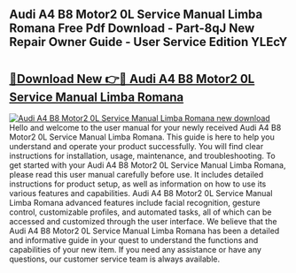 ## Audi A4 B8 Motor2 0L Service Manual Limba Romana Free Pdf Download - Part-8qJ New Repair Owner Guide - User Service Edition YLEcY

# <h2><a href="http://bc47257.oget.top/?id=Audi+A4+B8+Motor2+0L+Service+Manual+Limba+Romana">🔗Download New 👉🔴 Audi A4 B8 Motor2 0L Service Manual Limba Romana</a></h2>

[![Audi A4 B8 Motor2 0L Service Manual Limba Romana new download](https://i.imgur.com/5g1atiW.png)](http://bc47257.oget.top/?id=Audi+A4+B8+Motor2+0L+Service+Manual+Limba+Romana)
Hello and welcome to the user manual for your newly received Audi A4 B8 Motor2 0L Service Manual Limba Romana. This guide is here to help you understand and operate your product successfully. You will find clear instructions for installation, usage, maintenance, and troubleshooting. To get started with your Audi A4 B8 Motor2 0L Service Manual Limba Romana, please read this user manual carefully before use. It includes detailed instructions for product setup, as well as information on how to use its various features and capabilities. Audi A4 B8 Motor2 0L Service Manual Limba Romana advanced features include facial recognition, gesture control, customizable profiles, and automated tasks, all of which can be accessed and customized through the user interface. We believe that the Audi A4 B8 Motor2 0L Service Manual Limba Romana has been a detailed and informative guide in your quest to understand the functions and capabilities of your new item. If you need any assistance or have any questions, our customer service team is always available.
